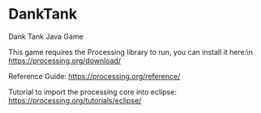 # DankTank
Dank Tank Java Game

This game requires the Processing library to run, you can install it here:\n
https://processing.org/download/

Reference Guide:
https://processing.org/reference/

Tutorial to import the processing core into eclipse:
https://processing.org/tutorials/eclipse/
